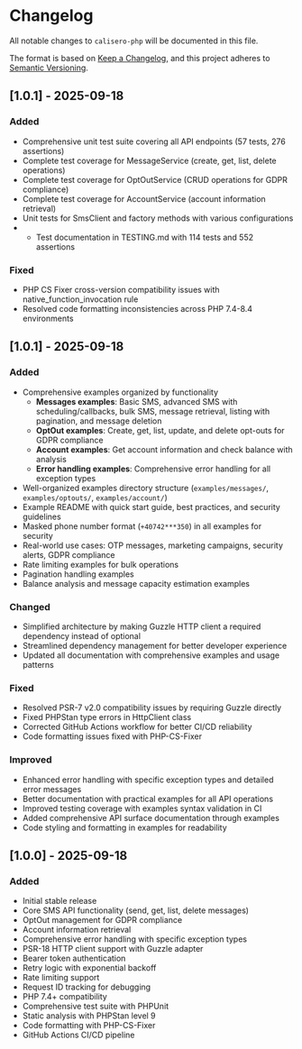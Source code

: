 # Changelog

All notable changes to `calisero-php` will be documented in this file.

The format is based on [Keep a Changelog](https://keepachangelog.com/en/1.0.0/),
and this project adheres to [Semantic Versioning](https://semver.org/spec/v2.0.0.html).

## [1.0.1] - 2025-09-18

### Added
- Comprehensive unit test suite covering all API endpoints (57 tests, 276 assertions)
- Complete test coverage for MessageService (create, get, list, delete operations)
- Complete test coverage for OptOutService (CRUD operations for GDPR compliance)
- Complete test coverage for AccountService (account information retrieval)
- Unit tests for SmsClient and factory methods with various configurations
- - Test documentation in TESTING.md with 114 tests and 552 assertions

### Fixed
- PHP CS Fixer cross-version compatibility issues with native_function_invocation rule
- Resolved code formatting inconsistencies across PHP 7.4-8.4 environments

## [1.0.1] - 2025-09-18

### Added
- Comprehensive examples organized by functionality
  - **Messages examples**: Basic SMS, advanced SMS with scheduling/callbacks, bulk SMS, message retrieval, listing with pagination, and message deletion
  - **OptOut examples**: Create, get, list, update, and delete opt-outs for GDPR compliance
  - **Account examples**: Get account information and check balance with analysis
  - **Error handling examples**: Comprehensive error handling for all exception types
- Well-organized examples directory structure (`examples/messages/`, `examples/optouts/`, `examples/account/`)
- Example README with quick start guide, best practices, and security guidelines
- Masked phone number format (`+40742***350`) in all examples for security
- Real-world use cases: OTP messages, marketing campaigns, security alerts, GDPR compliance
- Rate limiting examples for bulk operations
- Pagination handling examples
- Balance analysis and message capacity estimation examples

### Changed
- Simplified architecture by making Guzzle HTTP client a required dependency instead of optional
- Streamlined dependency management for better developer experience
- Updated all documentation with comprehensive examples and usage patterns

### Fixed
- Resolved PSR-7 v2.0 compatibility issues by requiring Guzzle directly
- Fixed PHPStan type errors in HttpClient class
- Corrected GitHub Actions workflow for better CI/CD reliability
- Code formatting issues fixed with PHP-CS-Fixer

### Improved
- Enhanced error handling with specific exception types and detailed error messages
- Better documentation with practical examples for all API operations
- Improved testing coverage with examples syntax validation in CI
- Added comprehensive API surface documentation through examples
- Code styling and formatting in examples for readability

## [1.0.0] - 2025-09-18

### Added
- Initial stable release
- Core SMS API functionality (send, get, list, delete messages)
- OptOut management for GDPR compliance
- Account information retrieval
- Comprehensive error handling with specific exception types
- PSR-18 HTTP client support with Guzzle adapter
- Bearer token authentication
- Retry logic with exponential backoff
- Rate limiting support
- Request ID tracking for debugging
- PHP 7.4+ compatibility
- Comprehensive test suite with PHPUnit
- Static analysis with PHPStan level 9
- Code formatting with PHP-CS-Fixer
- GitHub Actions CI/CD pipeline
